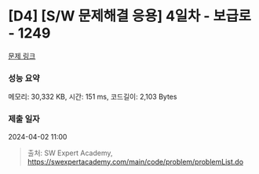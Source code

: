 # [D4] [S/W 문제해결 응용] 4일차 - 보급로 - 1249 

[문제 링크](https://swexpertacademy.com/main/code/problem/problemDetail.do?contestProbId=AV15QRX6APsCFAYD) 

### 성능 요약

메모리: 30,332 KB, 시간: 151 ms, 코드길이: 2,103 Bytes

### 제출 일자

2024-04-02 11:00



> 출처: SW Expert Academy, https://swexpertacademy.com/main/code/problem/problemList.do